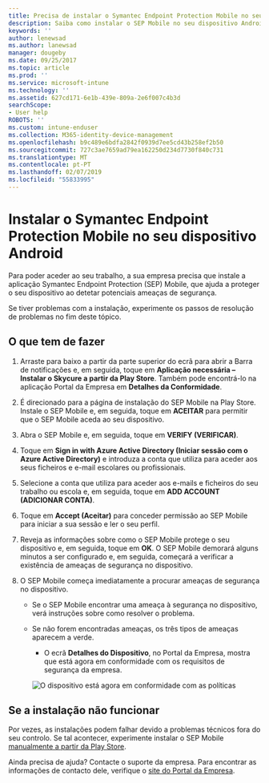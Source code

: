 ```yaml
---
title: Precisa de instalar o Symantec Endpoint Protection Mobile no seu dispositivo Android | Documentos da Microsoft
description: Saiba como instalar o SEP Mobile no seu dispositivo Android.
keywords: ''
author: lenewsad
ms.author: lanewsad
manager: dougeby
ms.date: 09/25/2017
ms.topic: article
ms.prod: ''
ms.service: microsoft-intune
ms.technology: ''
ms.assetid: 627cd171-6e1b-439e-809a-2e6f007c4b3d
searchScope:
- User help
ROBOTS: ''
ms.custom: intune-enduser
ms.collection: M365-identity-device-management
ms.openlocfilehash: b9c489e6bdfa2842f0939d7ee5cd43b258ef2b50
ms.sourcegitcommit: 727c3ae7659ad79ea162250d234d7730f840c731
ms.translationtype: MT
ms.contentlocale: pt-PT
ms.lasthandoff: 02/07/2019
ms.locfileid: "55833995"
---
```

# <a name="install-symantec-endpoint-protection-mobile-on-your-android-device"></a>Instalar o Symantec Endpoint Protection Mobile no seu dispositivo Android

Para poder aceder ao seu trabalho, a sua empresa precisa que instale a aplicação Symantec Endpoint Protection (SEP) Mobile, que ajuda a proteger o seu dispositivo ao detetar potenciais ameaças de segurança.

Se tiver problemas com a instalação, experimente os passos de resolução de problemas no fim deste tópico.

## <a name="what-you-need-to-do"></a>O que tem de fazer

1. Arraste para baixo a partir da parte superior do ecrã para abrir a Barra de notificações e, em seguida, toque em **Aplicação necessária – Instalar o Skycure a partir da Play Store**. Também pode encontrá-lo na aplicação Portal da Empresa em __Detalhes da Conformidade__.

2. É direcionado para a página de instalação do SEP Mobile na Play Store. Instale o SEP Mobile e, em seguida, toque em **ACEITAR** para permitir que o SEP Mobile aceda ao seu dispositivo.

3. Abra o SEP Mobile e, em seguida, toque em **VERIFY (VERIFICAR)**.

4. Toque em **Sign in with Azure Active Directory (Iniciar sessão com o Azure Active Directory)** e introduza a conta que utiliza para aceder aos seus ficheiros e e-mail escolares ou profissionais.

5. Selecione a conta que utiliza para aceder aos e-mails e ficheiros do seu trabalho ou escola e, em seguida, toque em **ADD ACCOUNT (ADICIONAR CONTA)**.

6. Toque em **Accept (Aceitar)** para conceder permissão ao SEP Mobile para iniciar a sua sessão e ler o seu perfil.

7. Reveja as informações sobre como o SEP Mobile protege o seu dispositivo e, em seguida, toque em **OK**. O SEP Mobile demorará alguns minutos a ser configurado e, em seguida, começará a verificar a existência de ameaças de segurança no dispositivo.

8. O SEP Mobile começa imediatamente a procurar ameaças de segurança no dispositivo.

   * Se o SEP Mobile encontrar uma ameaça à segurança no dispositivo, verá instruções sobre como resolver o problema.

   * Se não forem encontradas ameaças, os três tipos de ameaças aparecem a verde.

     * O ecrã **Detalhes do Dispositivo**, no Portal da Empresa, mostra que está agora em conformidade com os requisitos de segurança da empresa.

     ![O dispositivo está agora em conformidade com as políticas](./media/mtd-device-now-compliant-android.png)

## <a name="if-the-installation-doesnt-work"></a>Se a instalação não funcionar

Por vezes, as instalações podem falhar devido a problemas técnicos fora do seu controlo. Se tal acontecer, experimente instalar o SEP Mobile [manualmente a partir da Play Store](https://play.google.com/store/apps/details?id=com.skycure.skycure).

Ainda precisa de ajuda? Contacte o suporte da empresa. Para encontrar as informações de contacto dele, verifique o [site do Portal da Empresa](https://go.microsoft.com/fwlink/?linkid=2010980).
